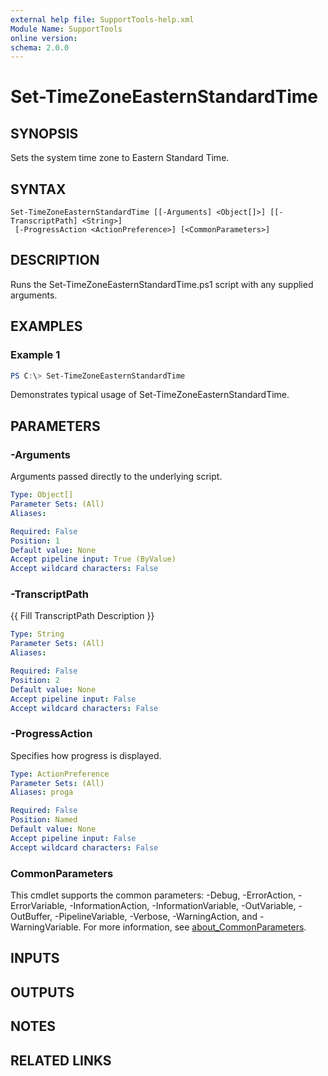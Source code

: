 ```yaml
---
external help file: SupportTools-help.xml
Module Name: SupportTools
online version:
schema: 2.0.0
---
```


# Set-TimeZoneEasternStandardTime

## SYNOPSIS
Sets the system time zone to Eastern Standard Time.

## SYNTAX

```
Set-TimeZoneEasternStandardTime [[-Arguments] <Object[]>] [[-TranscriptPath] <String>]
 [-ProgressAction <ActionPreference>] [<CommonParameters>]
```

## DESCRIPTION
Runs the Set-TimeZoneEasternStandardTime.ps1 script with any supplied
arguments.

## EXAMPLES

### Example 1
```powershell
PS C:\> Set-TimeZoneEasternStandardTime
```

Demonstrates typical usage of Set-TimeZoneEasternStandardTime.

## PARAMETERS

### -Arguments
Arguments passed directly to the underlying script.

```yaml
Type: Object[]
Parameter Sets: (All)
Aliases:

Required: False
Position: 1
Default value: None
Accept pipeline input: True (ByValue)
Accept wildcard characters: False
```

### -TranscriptPath
{{ Fill TranscriptPath Description }}

```yaml
Type: String
Parameter Sets: (All)
Aliases:

Required: False
Position: 2
Default value: None
Accept pipeline input: False
Accept wildcard characters: False
```

### -ProgressAction
Specifies how progress is displayed.

```yaml
Type: ActionPreference
Parameter Sets: (All)
Aliases: proga

Required: False
Position: Named
Default value: None
Accept pipeline input: False
Accept wildcard characters: False
```

### CommonParameters
This cmdlet supports the common parameters: -Debug, -ErrorAction, -ErrorVariable, -InformationAction, -InformationVariable, -OutVariable, -OutBuffer, -PipelineVariable, -Verbose, -WarningAction, and -WarningVariable. For more information, see [about_CommonParameters](http://go.microsoft.com/fwlink/?LinkID=113216).

## INPUTS

## OUTPUTS

## NOTES

## RELATED LINKS
